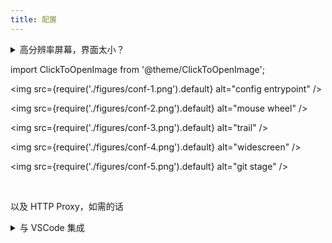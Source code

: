 ```yaml
---
title: 配置
---
```


<details className="let-details-to-gray">
  <summary>高分辨率屏幕，界面太小？</summary>

缩放界面尺寸，编辑后重启应用生效：

    -Dide.ui.scale=1.5

<img
src={require('./figures/conf-0.png').default}
alt="Edit Custom VM Options"
/>

</details>

import ClickToOpenImage from '@theme/ClickToOpenImage';

<ClickToOpenImage>

<img
src={require('./figures/conf-1.png').default}
alt="config entrypoint"
/>

<img
src={require('./figures/conf-2.png').default}
alt="mouse wheel"
/>

<img
src={require('./figures/conf-3.png').default}
alt="trail"
/>

<img
src={require('./figures/conf-4.png').default}
alt="widescreen"
/>

<img
src={require('./figures/conf-5.png').default}
alt="git stage"
/>

</ClickToOpenImage>

<br/>

以及 HTTP Proxy，如需的话

<details className="let-details-to-gray">
  <summary>与 VSCode 集成</summary>

依赖：

- idea 已添加到 PATH 环境变量
  （[ToolBox 配置方法](https://www.jetbrains.com/help/idea/working-with-the-ide-features-from-command-line.html#toolbox)）
- VSCode 插件

      code --install-extension generalov.open-in-editor-vscode

- nircmd (Windows)

      scoop install nircmd

VSCode `settings.json` (Windows):

```json
"alt-editor.binary": "cmd",
"alt-editor.args": "/c \"idea --line {line} --column {column} {filename} && nircmdc win activate class SunAwtFrame || nircmdc win max class SunAwtFrame || exit 0\"",
```

Linux 可用 wmctrl 或 xdotool

<img
src={require('./figures/vscode-cfg.png').default}
alt="config entrypoint"
/>

参数：

    -g $FilePath$:$LineNumber$:$ColumnNumber$

在 `Keymap` 中绑定快捷键 `Alt + Shift + E`，这样按下快捷键就能快速切换编辑器

</details>
